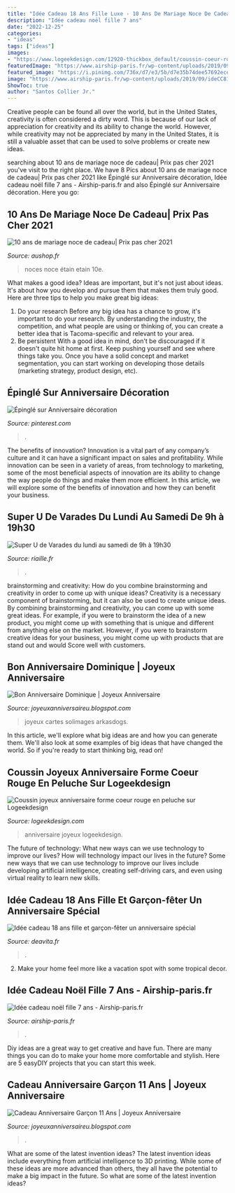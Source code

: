 ```yaml
---
title: "Idée Cadeau 18 Ans Fille Luxe - 10 Ans De Mariage Noce De Cadeau| Prix Pas Cher 2021"
description: "Idée cadeau noël fille 7 ans"
date: "2022-12-25"
categories:
- "ideas"
tags: ["ideas"]
images:
- "https://www.logeekdesign.com/12920-thickbox_default/coussin-coeur-rouge-happy-birthday.jpg"
featuredImage: "https://www.airship-paris.fr/wp-content/uploads/2019/09/ideCC81e-de-cadeau-de-NoeCC88l-fille-5-7-ans-maison-poupeCC81es-pyramidale.jpg"
featured_image: "https://i.pinimg.com/736x/d7/e3/5b/d7e35b74dee57692eceff8e367c903d8.jpg"
image: "https://www.airship-paris.fr/wp-content/uploads/2019/09/ideCC81e-de-cadeau-de-NoeCC88l-fille-5-7-ans-maison-poupeCC81es-pyramidale.jpg"
ShowToc: true
author: "Santos Collier Jr."
---
```



Creative people can be found all over the world, but in the United States, creativity is often considered a dirty word. This is because of our lack of appreciation for creativity and its ability to change the world. However, while creativity may not be appreciated by many in the United States, it is still a valuable asset that can be used to solve problems or create new ideas.

	

		
searching about 10 ans de mariage noce de cadeau| Prix pas cher 2021 you've visit to the right place. We have 8 Pics about 10 ans de mariage noce de cadeau| Prix pas cher 2021 like Épinglé sur Anniversaire décoration, Idée cadeau noël fille 7 ans - Airship-paris.fr and also Épinglé sur Anniversaire décoration. Here you go:
		
    
## 10 Ans De Mariage Noce De Cadeau| Prix Pas Cher 2021

<img loading=lazy src="https://aushop.fr/wp-content/uploads/2021/03/10-ans-de-mariage-noces-detain-livre-dor-pour-la-fte-du-10e-4.jpg" onerror="this.onerror=null;this.src='https://tse3.mm.bing.net/th?id=OIP.jRnW2NWTWs5sCh_A7miGnAHaHa&amp;pid=15.1';" alt="10 ans de mariage noce de cadeau| Prix pas cher 2021">

_Source: aushop.fr_

>noces noce étain etain 10e. 

	

What makes a good idea?
Ideas are important, but it's not just about ideas. It's about how you develop and pursue them that makes them truly good. Here are three tips to help you make great big ideas:
1. Do your research 
Before any big idea has a chance to grow, it's important to do your research. By understanding the industry, the competition, and what people are using or thinking of, you can create a better idea that is Tacoma-specific and relevant to your area. 
2. Be persistent 
With a good idea in mind, don't be discouraged if it doesn't quite hit home at first. Keep pushing yourself and see where things take you. Once you have a solid concept and market segmentation, you can start working on developing those details (marketing strategy, product design, etc). 

    
## Épinglé Sur Anniversaire Décoration

<img loading=lazy src="https://i.pinimg.com/736x/d7/e3/5b/d7e35b74dee57692eceff8e367c903d8.jpg" onerror="this.onerror=null;this.src='https://tse4.mm.bing.net/th?id=OIP.NG0VrZK17ZaAyAzVXU-9tAHaHa&amp;pid=15.1';" alt="Épinglé sur Anniversaire décoration">

_Source: pinterest.com_

>. 

	

The benefits of innovation?
Innovation is a vital part of any company’s culture and it can have a significant impact on sales and profitability. While innovation can be seen in a variety of areas, from technology to marketing, some of the most beneficial aspects of innovation are its ability to change the way people do things and make them more efficient. In this article, we will explore some of the benefits of innovation and how they can benefit your business.

    
## Super U De Varades Du Lundi Au Samedi De 9h à 19h30

<img loading=lazy src="https://www.riaille.fr/fileadmin/user_upload/LECELLIER/Decouvrir_et_sortir/aire-pique-nique-francis-poul.JPG" onerror="this.onerror=null;this.src='https://tse4.mm.bing.net/th?id=OIP.4t4wXhuFWKfFjmmNmFA2VwHaFj&amp;pid=15.1';" alt="Super U de Varades du lundi au samedi de 9h à 19h30">

_Source: riaille.fr_

>. 

	

brainstorming and creativity: How do you combine brainstorming and creativity in order to come up with unique ideas?
Creativity is a necessary component of brainstorming, but it can also be used to create unique ideas. By combining brainstorming and creativity, you can come up with some great ideas. For example, if you were to brainstorm the idea of a new product, you might come up with something that is unique and different from anything else on the market. However, if you were to brainstorm creative ideas for your business, you might come up with products that are stand out and would Score well with customers.

    
## Bon Anniversaire Dominique | Joyeux Anniversaire

<img loading=lazy src="https://lh6.googleusercontent.com/proxy/V7n2OrWKApdRIM2WFiQPEIJoO7V61IPJnbDK99d3PbLNSBKWvOWTRclf5CT1ChmU1vpopu_rGFvRXfQwxcvK4DzsE8Lp37_cHvqU7CAG9iUOBmN7bFx5MCc3WNu0X01jqisjSNB-ub-ghQ=s0-d" onerror="this.onerror=null;this.src='https://tse2.mm.bing.net/th?id=OIP.tDYiNM8WuzSb7qx6ZXPOeQHaFj&amp;pid=15.1';" alt="Bon Anniversaire Dominique | Joyeux Anniversaire">

_Source: joyeuxanniversaireu.blogspot.com_

>joyeux cartes solimages arkasdogs. 

	

In this article, we'll explore what big ideas are and how you can generate them. We'll also look at some examples of big ideas that have changed the world. So if you're ready to start thinking big, read on!

    
## Coussin Joyeux Anniversaire Forme Coeur Rouge En Peluche Sur Logeekdesign

<img loading=lazy src="https://www.logeekdesign.com/12920-thickbox_default/coussin-coeur-rouge-happy-birthday.jpg" onerror="this.onerror=null;this.src='https://tse2.mm.bing.net/th?id=OIP.gP9nrREH0AO3EadYgxpgiwHaHa&amp;pid=15.1';" alt="Coussin joyeux anniversaire forme coeur rouge en peluche sur Logeekdesign">

_Source: logeekdesign.com_

>anniversaire joyeux logeekdesign. 

	

The future of technology: What new ways can we use technology to improve our lives?
How will technology impact our lives in the future? Some new ways that we can use technology to improve our lives include developing artificial intelligence, creating self-driving cars, and even using virtual reality to learn new skills.

    
## Idée Cadeau 18 Ans Fille Et Garçon-fêter Un Anniversaire Spécial

<img loading=lazy src="http://deavita.fr/wp-content/uploads/2015/10/idée-cadeau-18-ans-poche-cuir-onglets-guitare.jpg" onerror="this.onerror=null;this.src='https://tse4.mm.bing.net/th?id=OIP.rWA85ryXjwAd81JC9MzH4gHaHa&amp;pid=15.1';" alt="Idée cadeau 18 ans fille et garçon-fêter un anniversaire spécial">

_Source: deavita.fr_

>. 

	

2. Make your home feel more like a vacation spot with some tropical decor.

    
## Idée Cadeau Noël Fille 7 Ans - Airship-paris.fr

<img loading=lazy src="https://www.airship-paris.fr/wp-content/uploads/2019/09/ideCC81e-de-cadeau-de-NoeCC88l-fille-5-7-ans-maison-poupeCC81es-pyramidale.jpg" onerror="this.onerror=null;this.src='https://tse2.mm.bing.net/th?id=OIP.08hqar-iZcOPXdvG7oykMAHaFx&amp;pid=15.1';" alt="Idée cadeau noël fille 7 ans - Airship-paris.fr">

_Source: airship-paris.fr_

>. 

	

Diy ideas are a great way to get creative and have fun. There are many things you can do to make your home more comfortable and stylish. Here are 5 easyDIY projects that you can start this week.

    
## Cadeau Anniversaire Garçon 11 Ans | Joyeux Anniversaire

<img loading=lazy src="https://lh6.googleusercontent.com/proxy/wL76ipCfuvHpWBS_bvcoGEKGoV8kjV4cBmKUOABpQOS7nl8teaGwLlUmbywMi9jf5-ido05vZXLpoYV9yC2mAZsiT8Zm1yC1T5ssB73N4GCY=w1200-h630-p-k-no-nu" onerror="this.onerror=null;this.src='https://tse4.mm.bing.net/th?id=OIP.UzpLntcbhZrpTzKZwFLwvAAAAA&amp;pid=15.1';" alt="Cadeau Anniversaire Garçon 11 Ans | Joyeux Anniversaire">

_Source: joyeuxanniversaireu.blogspot.com_

>. 

	

What are some of the latest invention ideas?
The latest invention ideas include everything from artificial intelligence to 3D printing. While some of these ideas are more advanced than others, they all have the potential to make a big impact in the future. So what are some of the latest invention ideas?

